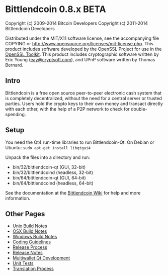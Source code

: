 Bittlendcoin 0.8.x BETA
====================

Copyright (c) 2009-2014 Bitcoin Developers
Copyright (c) 2011-2014 Bittlendcoin Developers

Distributed under the MIT/X11 software license, see the accompanying
file COPYING or http://www.opensource.org/licenses/mit-license.php.
This product includes software developed by the OpenSSL Project for use in the [OpenSSL Toolkit](http://www.openssl.org/). This product includes
cryptographic software written by Eric Young ([eay@cryptsoft.com](mailto:eay@cryptsoft.com)), and UPnP software written by Thomas Bernard.


Intro
---------------------
Bittlendcoin is a free open source peer-to-peer electronic cash system that is
completely decentralized, without the need for a central server or trusted
parties.  Users hold the crypto keys to their own money and transact directly
with each other, with the help of a P2P network to check for double-spending.


Setup
---------------------
You need the Qt4 run-time libraries to run Bittlendcoin-Qt. On Debian or Ubuntu:
	`sudo apt-get install libqtgui4`

Unpack the files into a directory and run:

- bin/32/bittlendcoin-qt (GUI, 32-bit)
- bin/32/bittlendcoind (headless, 32-bit)
- bin/64/bittlendcoin-qt (GUI, 64-bit)
- bin/64/bittlendcoind (headless, 64-bit)

See the documentation at the [Bittlendcoin Wiki](http://bittlendcoin.info)
for help and more information.


Other Pages
---------------------
- [Unix Build Notes](build-unix.md)
- [OSX Build Notes](build-osx.md)
- [Windows Build Notes](build-msw.md)
- [Coding Guidelines](coding.md)
- [Release Process](release-process.md)
- [Release Notes](release-notes.md)
- [Multiwallet Qt Development](multiwallet-qt.md)
- [Unit Tests](unit-tests.md)
- [Translation Process](translation_process.md)
